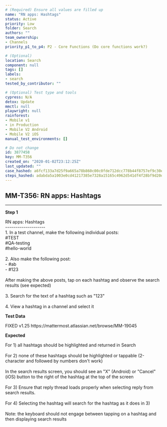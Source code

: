 ```yaml
---
# (Required) Ensure all values are filled up
name: "RN apps: Hashtags"
status: Active
priority: Low
folder: Search
authors: ""
team_ownership: 
- Channels
priority_p1_to_p4: P2 - Core Functions (Do core functions work?)

# (Optional)
location: Search
component: null
tags: []
labels: 
- search
tested_by_contributor: ""

# (Optional) Test type and tools
cypress: N/A
detox: Update
mmctl: null
playwright: null
rainforest: 
- Mobile v1
- in Production
- Mobile V2 Android
- Mobile V2 iOS
manual_test_environments: []

# Do not change
id: 3877458
key: MM-T356
created_on: "2020-01-02T23:12:25Z"
last_updated: ""
case_hashed: a6fcf133a7d25f9a665a78b860c00c0fde712dcc778b44f8757ef9c30e1f58d69bcf9f6e707cf4323f6954e23b7120cf
steps_hashed: adabda5a1003e0cd41217385e7328a15165c4962d541df4f28bf9d20d492ca4aa5ce4b9f8d15cdaddfd8dbff0e509430
---
```


<!-- (Auto-generated) Based on frontmatter's "key" and "name" -->

## MM-T356: RN apps: Hashtags

---

**Step 1**

RN apps: Hashtags\
\--------------------\
1\. In a test channel, make the following individual posts:\
\#TEST\
\#QA-testing\
\#hello-world\
\
2\. Also make the following post:\
\- #ab\
\- #123\
\
After making the above posts, tap on each hashtag and observe the search results (see expected)\
\
3\. Search for the text of a hashtag such as "123"\
\
4\. View a hashtag in a channel and select it

**Test Data**

FIXED v1.25 https\://mattermost.atlassian.net/browse/MM-19045

**Expected**

For 1) all hashtags should be highlighted and returned in Search\
\
For 2) none of these hashtags should be highlighted or tappable (2-character and followed by numbers don't work)\
\
In the search results screen, you should see an "X" (Android) or "Cancel" (iOS) button to the right of the hashtag at the top of the screen\
\
For 3) Ensure that reply thread loads properly when selecting reply from search results.\
\
For 4) Selecting the hashtag will search for the hashtag as it does in 3)\
\
Note: the keyboard should not engage between tapping on a hashtag and then displaying search results
